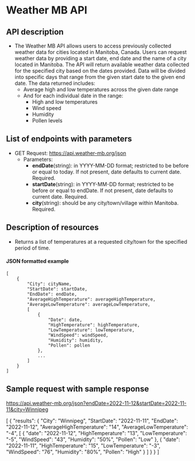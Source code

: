 # Weather MB API

## API description    
- The Weather MB API allows users to access previously collected weather data for cities located in Manitoba, Canada. Users can request weather data by providing a start date, end date and the name of a city located in Manitoba. The API will return available weather data collected for the specified city based on the dates provided. Data will be divided into specific days that range from the given start date to the given end date. The data returned includes:
    - Average high and low temperatures across the given date range 
    - And for each individual date in the range:
        - High and low temperatures 
        - Wind speed 
        - Humidity
        - Pollen levels

## List of endpoints with parameters
- GET Request: https://api.weather-mb.org/json
    - Parameters: 
        - **endDate**(string): in YYYY-MM-DD format; restricted to be before or equal to today. If not present, date defaults to current date. Required.
        - **startDate**(string): in YYYY-MM-DD format; restricted to be before or equal to endDate. If not present, date defaults to current date. Required.
        - **city**(string): should be any city/town/village within Manitoba. Required.

## Description of resources
- Returns a list of temperatures at a requested city/town for the specified period of time. 

#### **JSON formatted example**
```
[
    {
        "City": cityName,
        "StartDate": startDate,
        "EndDate": endDate, 
        "AverageHighTemperature": averageHighTemperature,
        "AverageLowTemperature": averageLowTemperature,
        [
            {
                "Date": date,
                "HighTemperature": highTemperature,
                "LowTemperature": lowTemperature,
                "WindSpeed": windSpeed,
                "Humidity": humidity,
                "Pollen": pollen
            },
            ...
        ]
    }
]
```

## Sample request with sample response
https://api.weather-mb.org/json?endDate=2022-11-12&startDate=2022-11-11&city=Winnipeg

[
    {
        "results":
        {
            "City": "Winnipeg",
            "StartDate": "2022-11-11",
            "EndDate": "2022-11-12", 
            "AverageHighTemperature": "14",
            "AverageLowTemperature": "-4",
            [
                {
                    "date": "2022-11-12",
                    "HighTemperature": "13",
                    "LowTemperature": "-5",
                    "WindSpeed": "43",
                    "Humidity": "50%",
                    "Pollen": "Low"
                },
                {
                    "date": "2022-11-11",
                    "HighTemperature": "15",
                    "LowTemperature": "-3",
                    "WindSpeed": "76",
                    "Humidity": "80%",
                    "Pollen": "High"
                }
            ]
        }
    }
]
